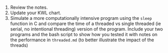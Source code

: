 1. Review the notes.
1.  Update your KWL chart.
1. Simulate a more computationally intensive program using the `sleep` function in C and compare the time of a threaded vs single threaded (ie serial, no intentional threading) version of the program. Include your two programs and the bash script to show how you tested it with notes on the performance in `threaded.md` (to better illustrate the impact of the threads)


```{index} threaded.md
```
